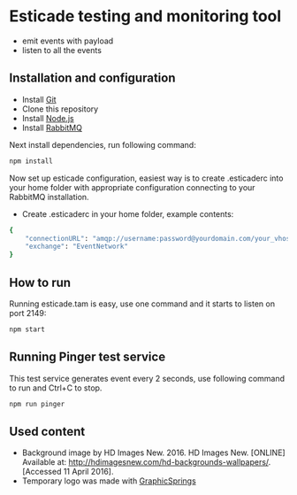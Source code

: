 # Esticade testing and monitoring tool
- emit events with payload
- listen to all the events

## Installation and configuration
- Install [Git](https://git-scm.com/)
- Clone this repository
- Install [Node.js](https://nodejs.org/en/)
- Install [RabbitMQ](https://www.rabbitmq.com/)

Next install dependencies, run following command:

``` bash
npm install
```

Now set up esticade configuration, easiest way is to create .esticaderc into your home folder
with appropriate configuration connecting to your RabbitMQ installation.

- Create .esticaderc in your home folder, example contents:
``` bash
{ 
    "connectionURL": "amqp://username:password@yourdomain.com/your_vhost",
    "exchange": "EventNetwork"
}
```

## How to run
Running esticade.tam is easy, use one command and it starts to listen on port 2149:

``` bash
npm start
```

## Running Pinger test service
This test service generates event every 2 seconds, use following command to run and Ctrl+C to stop.

``` bash
npm run pinger
```

## Used content
- Background image by HD Images New. 2016. HD Images New. [ONLINE] Available at: http://hdimagesnew.com/hd-backgrounds-wallpapers/. [Accessed 11 April 2016].
- Temporary logo was made with [GraphicSprings](https://www.graphicsprings.com/start-your-logo)
